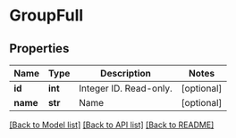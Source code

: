 # GroupFull

## Properties
Name | Type | Description | Notes
------------ | ------------- | ------------- | -------------
**id** | **int** | Integer ID. Read-only. | [optional] 
**name** | **str** | Name | [optional] 

[[Back to Model list]](../README.md#documentation-for-models) [[Back to API list]](../README.md#documentation-for-api-endpoints) [[Back to README]](../README.md)



